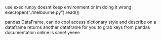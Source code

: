 use exec runpy doesnt keep environment or im doing it wrong
exec(open("./melbourne.py").read())

pandas DataFrame, can do cool access dictionary style and describe on a dataframe returns another dataframe for you to grab keys from
pandas documentation online is sane! yeeee
